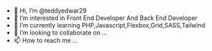 - 👋 Hi, I’m @teddyedwar29
- 👀 I’m interested in Front End Developer And Back End Developer
- 🌱 I’m currently learning PHP,Javascript,Flexbox,Grid,SASS,Tailwind
- 💞️ I’m looking to collaborate on ...
- 📫 How to reach me ...

<!---
teddyedwar29/teddyedwar29 is a ✨ special ✨ repository because its `README.md` (this file) appears on your GitHub profile.
You can click the Preview link to take a look at your changes.
--->
